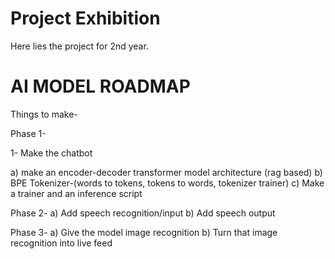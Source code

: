 # Project Exhibition
Here lies the project for 2nd year.




# AI MODEL ROADMAP
Things to make-

Phase 1-

1- Make the chatbot

a) make an encoder-decoder transformer model architecture (rag based)
b) BPE Tokenizer-(words to tokens, tokens to words, tokenizer trainer)
c) Make a trainer and an inference script

Phase 2-
a) Add speech recognition/input
b) Add speech output

Phase 3-
a) Give the model image recognition
b) Turn that image recognition into live feed
